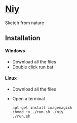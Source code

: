 [Niy](https://github.com/microic/niy)
====  
Sketch from nature

Installation
----
#### Windows
* Download all the files
* Double click run.bat
#### Linux
* Download all the files
* Open a terminal

      apt-get install imagemagick
      chmod +x ./run.sh ./niy
      ./run.sh
    
